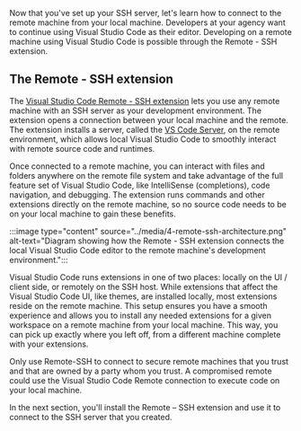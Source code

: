 Now that you've set up your SSH server, let's learn how to connect to the remote machine from your local machine. Developers at your agency want to continue using Visual Studio Code as their editor. Developing on a remote machine using Visual Studio Code is possible through the Remote - SSH extension.

## The Remote - SSH extension
 
The [Visual Studio Code Remote - SSH extension](https://marketplace.visualstudio.com/items?itemName=ms-vscode-remote.remote-ssh) lets you use any remote machine with an SSH server as your development environment. The extension opens a connection between your local machine and the remote. The extension installs a server, called the [VS Code Server](https://code.visualstudio.com/docs/remote/vscode-server), on the remote environment, which allows local Visual Studio Code to smoothly interact with remote source code and runtimes.

Once connected to a remote machine, you can interact with files and folders anywhere on the remote file system and take advantage of the full feature set of Visual Studio Code, like IntelliSense (completions), code navigation, and debugging. The extension runs commands and other extensions directly on the remote machine, so no source code needs to be on your local machine to gain these benefits. 

:::image type="content" source="../media/4-remote-ssh-architecture.png" alt-text="Diagram showing how the Remote - SSH extension connects the local Visual Studio Code editor to the remote machine's development environment.":::
 
Visual Studio Code runs extensions in one of two places: locally on the UI / client side, or remotely on the SSH host. While extensions that affect the Visual Studio Code UI, like themes, are installed locally, most extensions reside on the remote machine. This setup ensures you have a smooth experience and allows you to install any needed extensions for a given workspace on a remote machine from your local machine. This way, you can pick up exactly where you left off, from a different machine complete with your extensions.

Only use Remote-SSH to connect to secure remote machines that you trust and that are owned by a party whom you trust. A compromised remote could use the Visual Studio Code Remote connection to execute code on your local machine.

In the next section, you'll install the Remote – SSH extension and use it to connect to the SSH server that you created.
